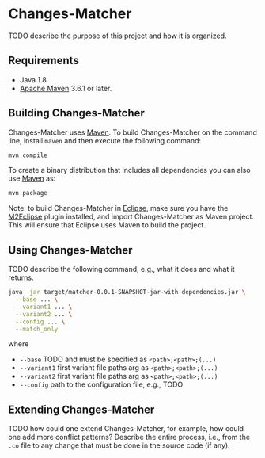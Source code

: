 # Changes-Matcher

TODO describe the purpose of this project and how it is organized.

## Requirements

- Java 1.8
- [Apache Maven](https://maven.apache.org) 3.6.1 or later.

## Building Changes-Matcher

Changes-Matcher uses [Maven](https://maven.apache.org).  To build Changes-Matcher on the command line, install `maven` and then execute the following command:

```bash
mvn compile
```

To create a binary distribution that includes all dependencies you can also use [Maven](https://maven.apache.org) as:

```bash
mvn package
```

Note: to build Changes-Matcher in [Eclipse](https://www.eclipse.org), make sure you have the [M2Eclipse](https://www.eclipse.org/m2e) plugin installed, and import Changes-Matcher as Maven project.  This will ensure that Eclipse uses Maven to build the project.

## Using Changes-Matcher

TODO describe the following command, e.g., what it does and what it returns.

```bash
java -jar target/matcher-0.0.1-SNAPSHOT-jar-with-dependencies.jar \
  --base ... \
  --variant1 ... \
  --variant2 ... \
  --config ... \
  --match_only
```

where
- `--base` TODO and must be specified as `<path>;<path>;(...)`
- `--variant1` first variant file paths arg as `<path>;<path>;(...)`
- `--variant2` first variant file paths arg as `<path>;<path>;(...)`
- `--config` path to the configuration file, e.g., TODO

## Extending Changes-Matcher

TODO how could one extend Changes-Matcher, for example, how could one add more conflict patterns?  Describe the entire process, i.e., from the `.co` file to any change that must be done in the source code (if any).
